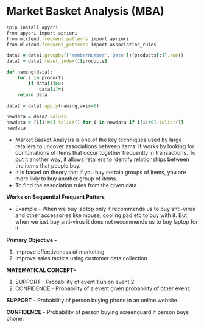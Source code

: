 # Market Basket Analysis (MBA)
```ruby
!pip install apyori
from apyori import apriori
from mlxtend.frequent_patterns import apriori
from mlxtend.frequent_patterns import association_rules
```
```ruby
data2 = data1.groupby(['memberNumber','Date'])[products[:]].sum()
data2 = data2.reset_index()[products]

def naming(data):
    for i in products:
        if data[i]>0:
            data[i]=i
    return data

data2 = data2.apply(naming,axis=1)

newdata = data2.values
newdata = [i[i!=0].tolist() for i in newdata if i[i!=0].tolist()]
newdata
```

- Market Basket Analysis is one of the key techniques used by large retailers to uncover associations between items. It works by looking for combinations of items that occur together frequently in transactions. To put it another way, it allows retailers to identify relationships between the items that people buy.
- It is based on theory that if you buy certain groups of items, you are more likly to buy another group of items.
- To find the association rules from the given data. 

**Works on Sequential Frequent Patters**

- Example - When we buy laptop only it recommends us to buy anti-virus and other accessories like mouse, cooling pad etc to buy with it. But when we just buy anti-virus it does not recommends us to buy laptop for it. 

**Primary Objective -**
1) Improve effectiveness of marketing
2) Improve sales tactics using customer data collection

**MATEMATICAL CONCEPT-**
1)  SUPPORT      -    Probability of event 1 union event 2
2)  CONFIDENCE   -    Probability of a event given probability of other event.

**SUPPORT** - Probability of person buying phone in an online website.

**CONFIDENCE** - Probability of person buying screenguard if person buys phone.
